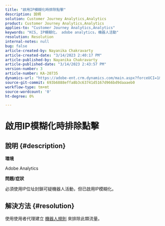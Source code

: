```yaml
---
title: "啟用IP模糊化時排除點擊"
description: 說明
solution: Customer Journey Analytics,Analytics
product: Customer Journey Analytics,Analytics
applies-to: "Customer Journey Analytics,Analytics"
keywords: "KCS, IP模糊化， adobe analytics，機器人活動"
resolution: Resolution
internal-notes: null
bug: false
article-created-by: Nayanika Chakravarty
article-created-date: "3/14/2023 2:40:17 PM"
article-published-by: Nayanika Chakravarty
article-published-date: "3/14/2023 2:43:57 PM"
version-number: 3
article-number: KA-20735
dynamics-url: "https://adobe-ent.crm.dynamics.com/main.aspx?forceUCI=1&pagetype=entityrecord&etn=knowledgearticle&id=a7314f20-76c2-ed11-83ff-6045bd006a22"
source-git-commit: 693b6888effa8b3c63741d5167d966bd9daaaeb0
workflow-type: tm+mt
source-wordcount: '0'
ht-degree: 0%

---
```


# 啟用IP模糊化時排除點擊

## 說明 {#description}


<b>環境</b>

Adobe Analytics

<b>問題/症狀</b>

必須使用IP位址封鎖可疑機器人活動，但已啟用IP模糊化。


## 解決方法 {#resolution}


使用使用者代理建立 [機器人規則](https://experienceleague.adobe.com/docs/analytics/admin/admin-tools/manage-report-suites/edit-report-suite/report-suite-general/bot-removal/bot-rules.html?lang=en) 來排除此類流量。
